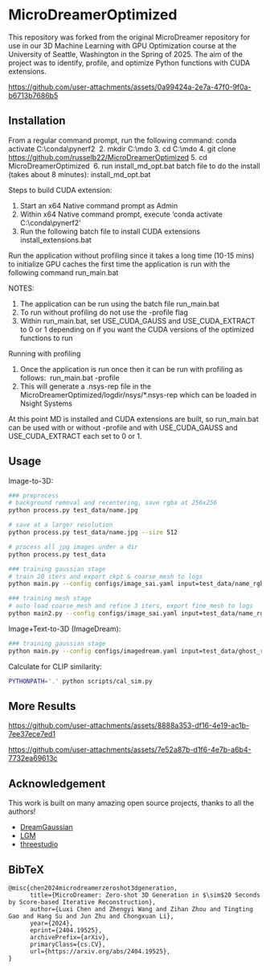 # MicroDreamerOptimized
This repository was forked from the original MicroDreamer repository for use in our 3D Machine Learning with GPU Optimization course at the University of Seattle, Washington in the Spring of 2025. The aim of the project was to identify, profile, and optimize Python functions with CUDA extensions.

https://github.com/user-attachments/assets/0a99424a-2e7a-47f0-9f0a-b6713b7686b5

## Installation
From a regular command prompt, run the following command: conda activate C:\conda\pynerf2  
2. mkdir C:\mdo
3. cd C:\mdo
4. git clone https://github.com/russelb22/MicroDreamerOptimized 
5. cd MicroDreamerOptimized  
6. run install_md_opt.bat batch file to do the install (takes about 8 minutes):
install_md_opt.bat

Steps to build CUDA extension:
1. Start an x64 Native command prompt as Admin  
2. Within x64 Native command prompt, execute ‘conda activate C:\conda\pynerf2' 
3. Run the following batch file to install CUDA extensions  
install_extensions.bat  

Run the application without profiling since it takes a long time (10-15 mins) to initialize GPU caches the first time the application is run with the following command 
run_main.bat  

NOTES:
1. The application can be run using the batch file run_main.bat
2. To run without profiling do not use the -profile flag
3. Within run_main.bat, set USE_CUDA_GAUSS and USE_CUDA_EXTRACT to 0 or 1 depending on if you want the CUDA versions of the optimized functions to run

Running with profiling
1. Once the application is run once then it can be run with profiling as follows:  
run_main.bat -profile  
2. This will generate a .nsys-rep file in the MicroDreamerOptimized/logdir/nsys/*.nsys-rep which can be loaded in Nsight Systems 

At this point MD is installed and CUDA extensions are built, so run_main.bat can be used with or without -profile and with USE_CUDA_GAUSS and USE_CUDA_EXTRACT each set to 0 or 1. 

## Usage

Image-to-3D:

```bash
### preprocess
# background removal and recentering, save rgba at 256x256
python process.py test_data/name.jpg

# save at a larger resolution
python process.py test_data/name.jpg --size 512

# process all jpg images under a dir
python process.py test_data

### training gaussian stage
# train 20 iters and export ckpt & coarse_mesh to logs
python main.py --config configs/image_sai.yaml input=test_data/name_rgba.png save_path=name_rgba

### training mesh stage
# auto load coarse_mesh and refine 3 iters, export fine_mesh to logs
python main2.py --config configs/image_sai.yaml input=test_data/name_rgba.png save_path=name_rgba
```

Image+Text-to-3D (ImageDream):

```bash
### training gaussian stage
python main.py --config configs/imagedream.yaml input=test_data/ghost_rgba.png prompt="a ghost eating hamburger" save_path=ghost_rgba
```

Calculate for CLIP similarity:
```bash
PYTHONPATH='.' python scripts/cal_sim.py
```

## More Results



https://github.com/user-attachments/assets/8888a353-df16-4e19-ac1b-7ee37ece7ed1




https://github.com/user-attachments/assets/7e52a87b-d1f6-4e7b-a6b4-7732ea69613c





## Acknowledgement

This work is built on many amazing open source projects, thanks to all the authors!

- [DreamGaussian](https://github.com/dreamgaussian/dreamgaussian)
- [LGM](https://github.com/3DTopia/LGM)
- [threestudio](https://github.com/threestudio-project/threestudio)


## BibTeX

```
@misc{chen2024microdreamerzeroshot3dgeneration,
      title={MicroDreamer: Zero-shot 3D Generation in $\sim$20 Seconds by Score-based Iterative Reconstruction}, 
      author={Luxi Chen and Zhengyi Wang and Zihan Zhou and Tingting Gao and Hang Su and Jun Zhu and Chongxuan Li},
      year={2024},
      eprint={2404.19525},
      archivePrefix={arXiv},
      primaryClass={cs.CV},
      url={https://arxiv.org/abs/2404.19525}, 
}
```
